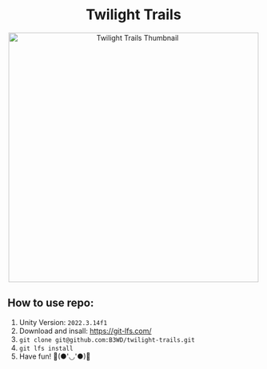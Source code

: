 <h1 align="center">
Twilight Trails
</h1>

<div align="center">
  <img width="500" src="https://github.com/B3WD/twilight-trails/assets/52963685/b080c73f-deca-4d0e-b86c-304e6ddad567" alt="Twilight Trails Thumbnail">
</div>

<h2>
How to use repo:
</h2>

1. Unity Version: `2022.3.14f1`
2. Download and insall: https://git-lfs.com/
3. `git clone git@github.com:B3WD/twilight-trails.git`
4. `git lfs install`
5. Have fun! 🎉(●'◡'●)🎉
